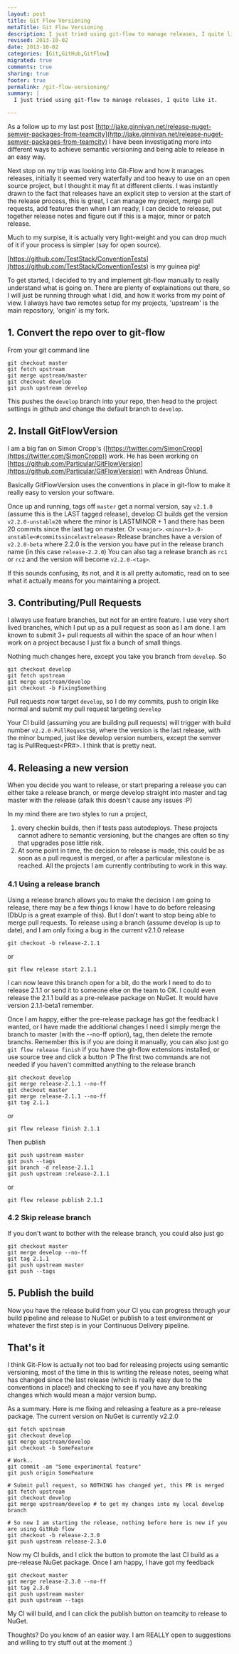 ```yaml
---
layout: post
title: Git Flow Versioning
metaTitle: Git Flow Versioning
description: I just tried using git-flow to manage releases, I quite like it.
revised: 2013-10-02
date: 2013-10-02
categories: [Git,GitHub,GitFlow]
migrated: true
comments: true
sharing: true
footer: true
permalink: /git-flow-versioning/
summary: | 
  I just tried using git-flow to manage releases, I quite like it.

---
```

As a follow up to my last post [http://jake.ginnivan.net/release-nuget-semver-packages-from-teamcity](http://jake.ginnivan.net/release-nuget-semver-packages-from-teamcity) I have been investigating more into different ways to achieve semantic versioning and being able to release in an easy way.

Next stop on my trip was looking into Git-Flow and how it manages releases, initially it seemed very waterfally and too heavy to use on an open source project, but I thought it may fit at different clients. I was instantly drawn to the fact that releases have an explicit step to version at the start of the release process, this is great, I can manage my project, merge pull requests, add features then when I am ready, I can decide to release, put together release notes and figure out if this is a major, minor or patch release.

Much to my surpise, it is actually very light-weight and you can drop much of it if your process is simpler (say for open source).

[https://github.com/TestStack/ConventionTests](https://github.com/TestStack/ConventionTests) is my guinea pig!

To get started, I decided to try and implement git-flow manually to really understand what is going on. There are plenty of explainations out there, so I will just be running through what I did, and how it works from my point of view. I always have two remotes setup for my projects, 'upstream' is the main repository, 'origin' is my fork.
<!-- more -->
## 1. Convert the repo over to git-flow
From your git command line

    git checkout master
    git fetch upstream
    git merge upstream/master
    git checkout develop
    git push upstream develop
    
This pushes the `develop` branch into your repo, then head to the project settings in github and change the default branch to `develop`.

## 2. Install GitFlowVersion
I am a big fan on Simon Cropp's ([https://twitter.com/SimonCropp](https://twitter.com/SimonCropp)) work. He has been working on [https://github.com/Particular/GitFlowVersion](https://github.com/Particular/GitFlowVersion) with Andreas Öhlund.

Basically GitFlowVersion uses the conventions in place in git-flow to make it really easy to version your software.

Once up and running, tags off `master` get a normal version, say `v2.1.0` (assume this is the LAST tagged release), develop CI builds get the version `v2.2.0-unstable20` where the minor is LASTMINOR + 1 and there has been 20 commits since the last tag on master. Or `v<major>.<minor+1>.0-unstable<#commitssincelastrelease>`
Release branches have a version of `v2.2.0-beta` where 2.2.0 is the version you have put in the release branch name (in this case `release-2.2.0`)
You can also tag a release branch as `rc1` or `rc2` and the version will become `v2.2.0-<tag>`. 

If this sounds confusing, its not, and it is all pretty automatic, read on to see what it actually means for you maintaining a project.

## 3. Contributing/Pull Requests
I always use feature branches, but not for an entire feature. I use very short lived branches, which I put up as a pull request as soon as I am done. I am known to submit 3+ pull requests all within the space of an hour when I work on a project because I just fix a bunch of small things.

Nothing much changes here, except you take you branch from `develop`. So

    git checkout develop
    git fetch upstream
    git merge upstream/develop
    git checkout -b FixingSomething

Pull requests now target `develop`, so I do my commits, push to origin like normal and submit my pull request targeting `develop`

Your CI build (assuming you are building pull requests) will trigger with build number `v2.2.0-PullRequest50`, where the version is the last release, with the minor bumped, just like develop version numbers, except the semver tag is PullRequest<PR#>. 
I think that is pretty neat.

## 4. Releasing a new version
When you decide you want to release, or start preparing a release you can either take a release branch, or merge develop straight into master and tag master with the release (afaik this doesn't cause any issues :P)

In my mind there are two styles to run a project, 

1. every checkin builds, then if tests pass autodeploys. These projects cannot adhere to semantic versioning, but the changes are often so tiny that upgrades pose little risk.
1. At some point in time, the decision to release is made, this could be as soon as a pull request is merged, or after a particular milestone is reached. All the projects I am currently contributing to work in this way.

### 4.1 Using a release branch
Using a release branch allows you to make the decision I am going to release, there may be a few things I know I have to do before releasing (DbUp is a great example of this). But I don't want to stop being able to merge pull requests. To release using a branch (assume develop is up to date), and I am only fixing a bug in the current v2.1.0 release

    git checkout -b release-2.1.1
    
or

    git flow release start 2.1.1
    
I can now leave this branch open for a bit, do the work I need to do to release 2.1.1 or send it to someone else on the team to OK. I could even release the 2.1.1 build as a pre-release package on NuGet. It would have version 2.1.1-beta1 remember.

Once I am happy, either the pre-release package has got the feedback I wanted, or I have made the additional changes I need I simply merge the branch to master (with the --no-ff option), tag, then delete the remote branchs. Remember this is if you are doing it manually, you can also just go `git flow release finish` if you have the git-flow extensions installed, or use source tree and click a button :P The first two commands are not needed if you haven't committed anything to the release branch

    git checkout develop
    git merge release-2.1.1 --no-ff
    git checkout master
    git merge release-2.1.1 --no-ff
    git tag 2.1.1
    
or

    git flow release finish 2.1.1
    
Then publish

    git push upstream master
    git push --tags
    git branch -d release-2.1.1
    git push upstream :release-2.1.1

or

    git flow release publish 2.1.1

### 4.2 Skip release branch
If you don't want to bother with the release branch, you could also just go

    git checkout master
    git merge develop --no-ff
    git tag 2.1.1
    git push upstream master
    git push --tags

## 5. Publish the build
Now you have the release build from your CI you can progress through your build pipeline and release to NuGet or publish to a test environment or whatever the first step is in your Continuous Delivery pipeline.

## That's it
I think Git-Flow is actually not too bad for releasing projects using semantic versioning, most of the time in this is writing the release notes, seeing what has changed since the last release (which is really easy due to the conventions in place!) and checking to see if you have any breaking changes which would mean a major version bump.

As a summary. Here is me fixing and releasing a feature as a pre-release package. The current version on NuGet is currently v2.2.0

    git fetch upstream
    git checkout develop
    git merge upstream/develop
    git checkout -b SomeFeature
    
    # Work..
    git commit -am "Some experimental feature"
    git push origin SomeFeature
    
    # Submit pull request, so NOTHING has changed yet, this PR is merged
    git fetch upstream
    git checkout develop
    git merge upstream/develop # to get my changes into my local develop branch
    
    # So now I am starting the release, nothing before here is new if you are using GitHub flow
    git checkout -b release-2.3.0
    git push upstream release-2.3.0
    
Now my CI builds, and I click the button to promote the last CI build as a pre-release NuGet package. Once I am happy, I have got my feedback

    git checkout master
    git merge release-2.3.0 --no-ff
    git tag 2.3.0
    git push upstream master
    git push upstream --tags

My CI will build, and I can click the publish button on teamcity to release to NuGet.

Thoughts? Do you know of an easier way. I am REALLY open to suggestions and willing to try stuff out at the moment :)